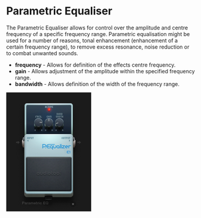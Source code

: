 # Parametric Equaliser

The Parametric Equaliser allows for control over the amplitude and
centre frequency of a specific frequency range. Parametric equalisation
might be used for a number of reasons, tonal enhancement (enhancement of
a certain frequency range), to remove excess resonance, noise reduction
or to combat unwanted sounds.

  - **frequency** - Allows for definition of the effects centre
    frequency.
  - **gain** - Allows adjustment of the amplitude within the specified
    frequency range.
  - **bandwidth** - Allows definition of the width of the frequency
    range.

![/images/peq.png](/images/peq.png
"/images/peq.png")
